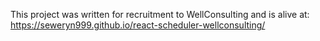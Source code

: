 This project was written for recruitment to WellConsulting and is alive at:
https://seweryn999.github.io/react-scheduler-wellconsulting/
